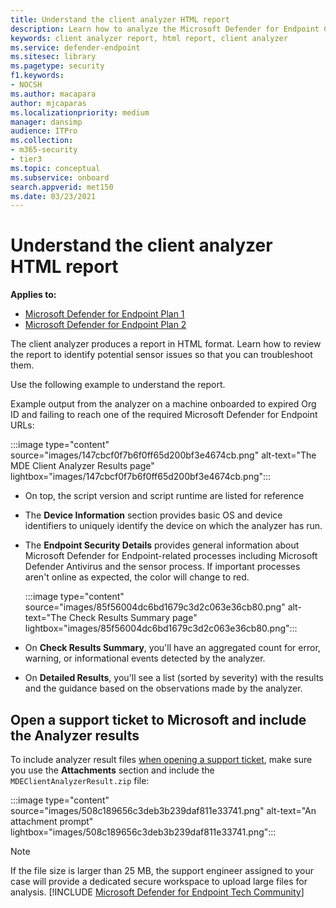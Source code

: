 ```yaml
---
title: Understand the client analyzer HTML report
description: Learn how to analyze the Microsoft Defender for Endpoint Client Analyzer HTML report
keywords: client analyzer report, html report, client analyzer
ms.service: defender-endpoint
ms.sitesec: library
ms.pagetype: security
f1.keywords:
- NOCSH
ms.author: macapara
author: mjcaparas
ms.localizationpriority: medium
manager: dansimp
audience: ITPro
ms.collection: 
- m365-security
- tier3
ms.topic: conceptual
ms.subservice: onboard
search.appverid: met150
ms.date: 03/23/2021
---
```


# Understand the client analyzer HTML report

**Applies to:**
- [Microsoft Defender for Endpoint Plan 1](https://go.microsoft.com/fwlink/?linkid=2154037)
- [Microsoft Defender for Endpoint Plan 2](https://go.microsoft.com/fwlink/?linkid=2154037)

The client analyzer produces a report in HTML format. Learn how to review the report to identify potential sensor issues so that you can troubleshoot them.

Use the following example to understand the report.

 Example output from the analyzer on a machine onboarded to expired Org ID and failing to reach one of the required Microsoft Defender for Endpoint URLs:

:::image type="content" source="images/147cbcf0f7b6f0ff65d200bf3e4674cb.png" alt-text="The MDE Client Analyzer Results page" lightbox="images/147cbcf0f7b6f0ff65d200bf3e4674cb.png":::

- On top, the script version and script runtime are listed for reference
- The **Device Information** section provides basic OS and device identifiers to uniquely identify the device on which the analyzer has run.
- The **Endpoint Security Details** provides general information about Microsoft Defender for Endpoint-related processes including Microsoft Defender Antivirus and the sensor process. If important processes aren't online as expected,  the color will change to red.

    :::image type="content" source="images/85f56004dc6bd1679c3d2c063e36cb80.png" alt-text="The Check Results Summary page" lightbox="images/85f56004dc6bd1679c3d2c063e36cb80.png":::

- On **Check Results Summary**, you'll have an aggregated count for error,
    warning, or informational events detected by the analyzer.
- On **Detailed Results**, you'll see a list (sorted by severity) with
    the results and the guidance based on the observations made by the analyzer.

## Open a support ticket to Microsoft and include the Analyzer results

To include analyzer result files [when opening a support ticket](contact-support.md#open-a-service-request), make sure you use the **Attachments** section and include the
`MDEClientAnalyzerResult.zip` file:

:::image type="content" source="images/508c189656c3deb3b239daf811e33741.png" alt-text="An attachment prompt" lightbox="images/508c189656c3deb3b239daf811e33741.png":::

> [!NOTE]
> If the file size is larger than 25 MB, the support engineer assigned to your case will provide a dedicated secure workspace to upload large files for analysis.
[!INCLUDE [Microsoft Defender for Endpoint Tech Community](../../includes/defender-mde-techcommunity.md)]
